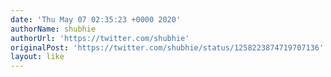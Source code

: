 ```yaml
---
date: 'Thu May 07 02:35:23 +0000 2020'
authorName: shubhie
authorUrl: 'https://twitter.com/shubhie'
originalPost: 'https://twitter.com/shubhie/status/1258223874719707136'
layout: like
---
```

